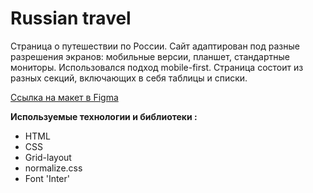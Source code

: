 # Russian travel

Страница о путешествии по России.
Сайт адаптирован под разные разрешения экранов: мобильные версии, планшет, стандартные мониторы. Использовался подход mobile-first. Страница состоит из разных секций, включающих в себя таблицы и списки.

[Ссылка на макет в Figma](https://www.figma.com/file/OyRWEjU6wBwRe1hapzQoLx/Sprint-3%3A-Russia-%2F-desktop-%2B-mobile?node-id=28503%3A0)

**Используемые технологии и библиотеки :**

* HTML
* CSS
* Grid-layout
* normalize.css
* Font 'Inter'
